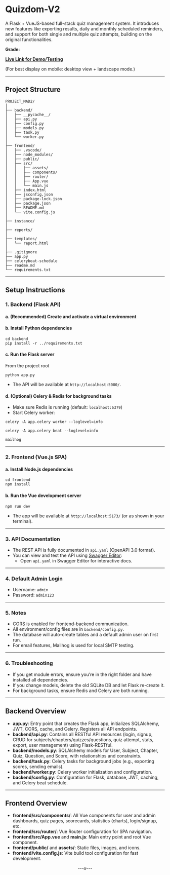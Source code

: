 # Quizdom-V2
A Flask + VueJS-based full-stack quiz management system. It introduces new features like exporting results, daily and monthly scheduled reminders, and support for both single and multiple quiz attempts, building on the original functionalities.

**Grade:**

**[Live Link for Demo/Testing](https://quizdom-v2.onrender.com/)** 

(For best display on mobile: desktop view + landscape mode.)


---

## **Project Structure**
```
PROJECT_MAD2/
│
├── backend/
│   ├── __pycache__/
│   ├── api.py
│   ├── config.py
│   ├── models.py
│   ├── task.py
│   └── worker.py
│
├── frontend/
│   ├── .vscode/
│   ├── node_modules/
│   ├── public/
│   ├── src/
│   │   ├── assets/
│   │   ├── components/
│   │   ├── router/
│   │   ├── App.vue
│   │   └── main.js
│   ├── index.html
│   ├── jsconfig.json
│   ├── package-lock.json
│   ├── package.json
│   ├── README.md
│   └── vite.config.js
│
├── instance/
│
├── reports/
│
├── templates/
│   └── report.html
│
├── .gitignore
├── app.py
├── celerybeat-schedule
├── readme.md
└── requirements.txt
```
---

## **Setup Instructions**

### **1. Backend (Flask API)**
#### a. (Recommended) Create and activate a virtual environment
#### b. Install Python dependencies
```
cd backend
pip install -r ../requirements.txt
```
#### c. Run the Flask server
From the project root
```
python app.py
```
- The API will be available at `http://localhost:5000/`.


#### d. (Optional) Celery & Redis for background tasks
- Make sure Redis is running (default: `localhost:6379`)
- Start Celery worker:
```
celery -A app.celery worker --loglevel=info

celery -A app.celery beat --loglevel=info

mailhog
```
---

### **2. Frontend (Vue.js SPA)**

#### a. Install Node.js dependencies
```
cd frontend
npm install
```

#### b. Run the Vue development server
```
npm run dev
```
- The app will be available at `http://localhost:5173/` (or as shown in your terminal).

---

### **3. API Documentation**

- The REST API is fully documented in `api.yaml` (OpenAPI 3.0 format).
- You can view and test the API using [Swagger Editor](https://editor.swagger.io/):
  - Open `api.yaml` in Swagger Editor for interactive docs.

---

### **4. Default Admin Login**

- Username: `admin`
- Password: `admin123`

---

### **5. Notes**

- CORS is enabled for frontend-backend communication.
- All environment/config files are in `backend/config.py`.
- The database will auto-create tables and a default admin user on first run.
- For email features, Mailhog is used for local SMTP testing.

---

### **6. Troubleshooting**

- If you get module errors, ensure you’re in the right folder and have installed all dependencies.
- If you change models, delete the old SQLite DB and let Flask re-create it.
- For background tasks, ensure Redis and Celery are both running.

---

## **Backend Overview**

- **app.py**: Entry point that creates the Flask app, initializes SQLAlchemy, JWT, CORS, cache, and Celery. Registers all API endpoints.
- **backend/api.py**: Contains all RESTful API resources (login, signup, CRUD for subjects/chapters/quizzes/questions, quiz attempt, stats, export, user management) using Flask-RESTful.
- **backend/models.py**: SQLAlchemy models for User, Subject, Chapter, Quiz, Question, and Score, with relationships and constraints.
- **backend/task.py**: Celery tasks for background jobs (e.g., exporting scores, sending emails).
- **backend/worker.py**: Celery worker initialization and configuration.
- **backend/config.py**: Configuration for Flask, database, JWT, caching, and Celery beat schedule.

---

## **Frontend Overview**

- **frontend/src/components/**: All Vue components for user and admin dashboards, quiz pages, scorecards, statistics (charts), login/signup, etc.
- **frontend/src/router/**: Vue Router configuration for SPA navigation.
- **frontend/src/App.vue** and **main.js**: Main entry point and root Vue component.
- **frontend/public/** and **assets/**: Static files, images, and icons.
- **frontend/vite.config.js**: Vite build tool configuration for fast development.

<div align="center">
  <em>---x---</em>
</div>  
